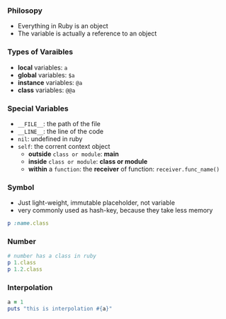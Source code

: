 ### Philosopy
- Everything in Ruby is an object
- The variable is actually a reference to an object

### Types of Varaibles
- **local** variables: `a`
- **global** variables: `$a`
- **instance** variables: `@a`
- **class** variables: `@@a`

### Special Variables
- `__FILE__`: the path of the file
- `__LINE__`: the line of the code
- `nil`: undefined in ruby
- `self`: the corrent context object
    - **outside** `class or module`: **main**
    - **inside** `class or module`: **class or module**
    - **within** a `function`: the **receiver** of function: `receiver.func_name()`

### Symbol
- Just light-weight, immutable placeholder, not variable
- very commonly used as hash-key, because they take less memory
```ruby
p :name.class
```

### Number
```ruby
# number has a class in ruby
p 1.class
p 1.2.class
```

### Interpolation
```ruby
a = 1
puts "this is interpolation #{a}"
```